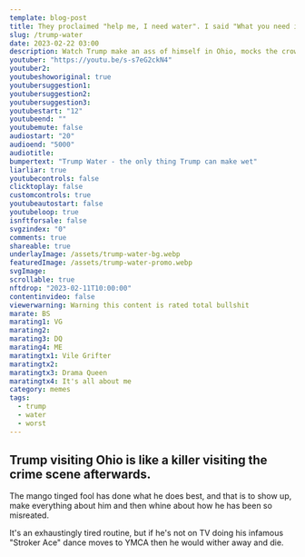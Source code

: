 ```yaml
---
template: blog-post
title: They proclaimed "help me, I need water". I said "What you need is Trump Water"!
slug: /trump-water
date: 2023-02-22 03:00
description: Watch Trump make an ass of himself in Ohio, mocks the crowd about their water problems.
youtuber: "https://youtu.be/s-s7eG2ckN4"
youtuber2: 
youtubeshoworiginal: true
youtubersuggestion1: 
youtubersuggestion2: 
youtubersuggestion3: 
youtubestart: "12"
youtubeend: ""
youtubemute: false
audiostart: "20"
audioend: "5000"
audiotitle: 
bumpertext: "Trump Water - the only thing Trump can make wet"
liarliar: true
youtubecontrols: false
clicktoplay: false
customcontrols: true
youtubeautostart: false
youtubeloop: true
isnftforsale: false
svgzindex: "0"
comments: true
shareable: true
underlayImage: /assets/trump-water-bg.webp
featuredImage: /assets/trump-water-promo.webp
svgImage: 
scrollable: true
nftdrop: "2023-02-11T10:00:00"
contentinvideo: false
viewerwarning: Warning this content is rated total bullshit
marate: BS
marating1: VG
marating2: 
marating3: DQ
marating4: ME
maratingtx1: Vile Grifter
maratingtx2: 
maratingtx3: Drama Queen
maratingtx4: It's all about me
category: memes
tags:
  - trump
  - water
  - worst
---
```

<!-- <div class="contentinside lake1" style=""> -->
<!-- <img class="" src="/assets/lakemouth.webp" width="100%" style=" z-index:-1; opacity:0;
animation: kariFilter 6s ease-in-out;
animation-delay: 4s;
animation-iteration-count:infinite;
" /> -->


<!-- <div class="bubble bubble-bottom-left" style="position:absolute; width:; top:30%; left:20vw; display:flex; justify-content:center;backdrop-filter: blur(6px);
animation: bubbleBop 9s ease-in;
animation-delay: 6s;
animation-direction: forwards;
animation-iteration-count:1;
opacity:0;
"><span style="font-size:120%; font-weight:bold;"><span style="font-size:160%; font-weight:bold;"></span></div>


<div class="bubble bubble-bottom-right" style="position:absolute; width:50vw; top:50%; right:20vw; display:block; justify-content:center; font-size:110%;backdrop-filter: blur(6px);
animation: bubbleBop1 10s ease-in;
animation-delay:8s;
animation-direction: forwards;
animation-iteration-count:1;
opacity:0;
"><span style="font-weight:bold;"></span></div>
</div> -->

<style>



</style>
<div class="contentbody" style="text-align:left !important; margin-top:0;">

## Trump visiting Ohio is like a killer visiting the crime scene afterwards. 

The mango tinged fool has done what he does best, and that is to show up, make everything about him and then whine about how he has been so misreated. 

It's an exhaustingly tired routine, but if he's not on TV doing his infamous "Stroker Ace" dance moves to YMCA then he would wither away and die.





</div>